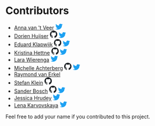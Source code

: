 # Contributors

- [Anna van 't Veer](https://www.universiteitleiden.nl/en/staffmembers/anna-van-t-veer#tab-1)
<a href="https://twitter.com/annaveer"><img src="img/twitter.png" width=20px /><a/>
- [Dorien Huijser](https://www.eur.nl/people/dorien-huijser)
<a href="https://github.com/DorienHuijser"><img src="img/github.png" width=20px /><a/>
<a href="https://twitter.com/DorienHuijser"><img src="img/twitter.png" width=20px /><a/>
- [Eduard Klapwijk](https://www.eur.nl/people/eduard-klapwijk)
<a href="https://github.com/eduardklap"><img src="img/github.png" width=20px /><a/>
<a href="https://twitter.com/etklapwijk"><img src="img/twitter.png" width=20px /><a/>
- [Kristina Hettne](https://www.universiteitleiden.nl/en/staffmembers/kristina-hettne#tab-1)
<a href="https://github.com/kmhettne"><img src="img/github.png" width=20px /><a/>
<a href="https://twitter.com/KristinaHettne"><img src="img/twitter.png" width=20px /><a/>
- [Lara Wierenga](https://www.universiteitleiden.nl/en/staffmembers/lara-wierenga#tab-1)
<a href="https://twitter.com/LaraWierenga"><img src="img/twitter.png" width=20px /><a/>
- [Michelle Achterberg](https://www.eur.nl/people/michelle-achterberg)
<a href="https://github.com/MAchterbergNL"><img src="img/github.png" width=20px /><a/>
<a href="https://twitter.com/_MAchterberg"><img src="img/twitter.png" width=20px /><a/>
- [Raymond van Erkel](https://www.universiteitleiden.nl/en/staffmembers/raymond-van-erkel#tab-1)
- [Stefan Klein](https://www.erasmusmc.nl/en/research/researchers/klein-stefan)
<a href="https://github.com/stefanklein"><img src="img/github.png" width=20px /><a/>
- [Sander Bosch](https://www.sanderbosch.com/)
<a href="https://github.com/sebosch"><img src="img/github.png" width=20px /><a/>
<a href="https://twitter.com/bosch_se"><img src="img/twitter.png" width=20px /><a/>
- [Jessica Hrudey](https://www.linkedin.com/in/jessica-hrudey-66aa9b41/?originalSubdomain=nl)
<a href="https://twitter.com/jessicahrudey"><img src="img/twitter.png" width=20px /><a/>
- [Lena Karvovskaya](https://www.linkedin.com/in/lena-karvovskaya/?originalSubdomain=nl)
<a href="https://twitter.com/langdata"><img src="img/twitter.png" width=20px /><a/>

Feel free to add your name if you contributed to this project.
